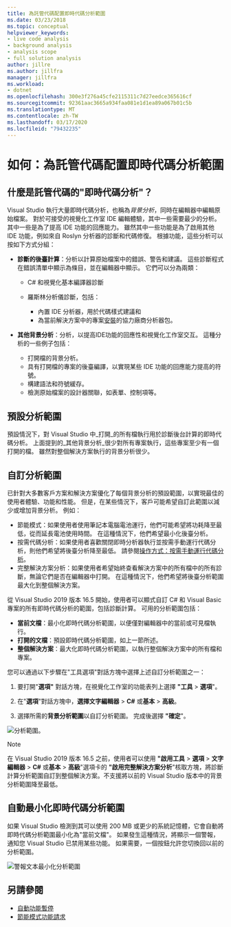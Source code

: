 ```yaml
---
title: 為託管代碼配置即時代碼分析範圍
ms.date: 03/23/2018
ms.topic: conceptual
helpviewer_keywords:
- live code analysis
- background analysis
- analysis scope
- full solution analysis
author: jillre
ms.author: jillfra
manager: jillfra
ms.workload:
- dotnet
ms.openlocfilehash: 300e3f276a45cfe2115311c7d27eedce365616cf
ms.sourcegitcommit: 92361aac3665a934faa081e1d1ea89a067b01c5b
ms.translationtype: MT
ms.contentlocale: zh-TW
ms.lasthandoff: 03/17/2020
ms.locfileid: "79432235"
---
```

# <a name="how-to-configure-live-code-analysis-scope-for-managed-code"></a>如何：為託管代碼配置即時代碼分析範圍

## <a name="what-is-live-code-analysis-for-managed-code"></a>什麼是託管代碼的"即時代碼分析"？
Visual Studio 執行大量即時代碼分析，也稱為*背景分析*，同時在編輯器中編輯原始檔案。 對於可接受的視覺化工作室 IDE 編輯體驗，其中一些需要最少的分析。 其中一些是為了提高 IDE 功能的回應能力。 雖然其中一些功能是為了啟用其他 IDE 功能，例如來自 Roslyn 分析器的診斷和代碼修復。 根據功能，這些分析可以按如下方式分組：

- **診斷的後臺計算**：分析以計算原始檔案中的錯誤、警告和建議。 這些診斷程式在錯誤清單中顯示為條目，並在編輯器中顯示。 它們可以分為兩類：
    - C# 和視覺化基本編譯器診斷
    - 羅斯林分析儀診斷，包括：

        - 內置 IDE 分析器，用於代碼樣式建議和
        - 為當前解決方案中的專案[安裝](./install-roslyn-analyzers.md)的協力廠商分析器包。

- **其他背景分析**：分析，以提高IDE功能的回應性和視覺化工作室交互。 這種分析的一些例子包括：
    - 打開檔的背景分析。
    - 具有打開檔的專案的後臺編譯，以實現某些 IDE 功能的回應能力提高的符號。
    - 構建語法和符號緩存。
    - 檢測原始檔案的設計器關聯，如表單、控制項等。

## <a name="default-analysis-scope"></a>預設分析範圍

預設情況下，對 Visual Studio 中_打開_的所有檔執行用於診斷後台計算的即時代碼分析。 上面提到的_其他背景分析_很少對所有專案執行，這些專案至少有一個打開的檔。 雖然對整個解決方案執行的背景分析很少。

## <a name="custom-analysis-scope"></a>自訂分析範圍

已針對大多數客戶方案和解決方案優化了每個背景分析的預設範圍，以實現最佳的使用者體驗、功能和性能。 但是，在某些情況下，客戶可能希望自訂此範圍以減少或增加背景分析。 例如：

- 節能模式：如果使用者使用筆記本電腦電池運行，他們可能希望將功耗降至最低，從而延長電池使用時間。 在這種情況下，他們希望最小化後臺分析。
- 按需代碼分析：如果使用者喜歡關閉即時分析器執行並按需手動運行代碼分析，則他們希望將後臺分析降至最低。 請參閱[操作方式：按需手動運行代碼分析](./how-to-run-code-analysis-manually-for-managed-code.md)。
- 完整解決方案分析：如果使用者希望始終查看解決方案中的所有檔中的所有診斷，無論它們是否在編輯器中打開。 在這種情況下，他們希望將後臺分析範圍最大化到整個解決方案。

從 Visual Studio 2019 版本 16.5 開始，使用者可以顯式自訂 C# 和 Visual Basic 專案的所有即時代碼分析的範圍，包括診斷計算。 可用的分析範圍包括：

- **當前文檔**：最小化即時代碼分析範圍，以便僅對編輯器中的當前或可見檔執行。
- **打開的文檔**：預設即時代碼分析範圍，如上一節所述。
- **整個解決方案**：最大化即時代碼分析範圍，以執行整個解決方案中的所有檔和專案。

您可以通過以下步驟在"工具選項"對話方塊中選擇上述自訂分析範圍之一：

1. 要打開"**選項"** 對話方塊，在視覺化工作室的功能表列上選擇 **"工具** > **選項**"。

2. 在"**選項**"對話方塊中，**選擇文字編輯器** > **C#** 或**基本** > **高級**。

3. 選擇所需的**背景分析範圍**以自訂分析範圍。 完成後選擇 **"確定**"。

![分析範圍。](./media/background-analysis-scope.png)

> [!NOTE]
> 在 Visual Studio 2019 版本 16.5 之前，使用者可以使用 **"啟用工具** > **選項** > **文字編輯器** > **C#** 或**基本** > **高級**"選項卡的 **"啟用完整解決方案分析**"核取方塊，將診斷計算分析範圍自訂到整個解決方案。不支援將以前的 Visual Studio 版本中的背景分析範圍降至最低。

## <a name="automatically-minimize-live-code-analysis-scope"></a>自動最小化即時代碼分析範圍

如果 Visual Studio 檢測到其可以使用 200 MB 或更少的系統記憶體，它會自動將即時代碼分析範圍最小化為"當前文檔"。 如果發生這種情況，將顯示一個警報，通知您 Visual Studio 已禁用某些功能。 如果需要，一個按鈕允許您切換回以前的分析範圍。

![警報文本最小化分析範圍](./media/fsa_alert.png)

## <a name="see-also"></a>另請參閱

- [自動功能暫停](./automatic-feature-suspension.md)
- [節能模式功能請求](https://github.com/dotnet/roslyn/issues/38429)
